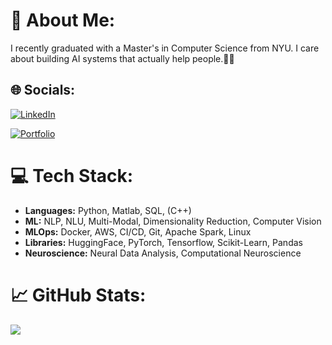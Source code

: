# 💫 About Me:
I recently graduated with a Master's in Computer Science from NYU.
I care about building AI systems that actually help people.🌸🍀

## 🌐 Socials:
[![LinkedIn](https://img.shields.io/badge/LinkedIn-%230077B5.svg?logo=linkedin&logoColor=white)](https://www.linkedin.com/in/ayaoshima)

[![Portfolio](https://img.shields.io/badge/Portfolio-green?logo=page)](https://ayaoshima.me/) 

# 💻 Tech Stack:
- **Languages:** Python, Matlab, SQL, (C++)
- **ML:** NLP, NLU, Multi-Modal, Dimensionality Reduction, Computer Vision
- **MLOps:** Docker, AWS, CI/CD, Git, Apache Spark, Linux
- **Libraries:** HuggingFace, PyTorch, Tensorflow, Scikit-Learn, Pandas
- **Neuroscience:** Neural Data Analysis, Computational Neuroscience

# 📈 GitHub Stats:
![](https://github-readme-stats.vercel.app/api?username=aya0221&theme=dark&hide_border=false&include_all_commits=false&count_private=false)<br/>
